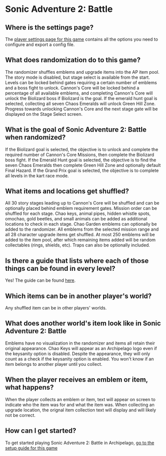 # Sonic Adventure 2: Battle

## Where is the settings page?

The [player settings page for this game](../player-settings) contains all the options you need to configure and export a config file.

## What does randomization do to this game?

The randomizer shuffles emblems and upgrade items into the AP item pool. The story mode is disabled, but stage select is available from the start. Levels can be locked behind gates requiring a certain number of emblems and a boss fight to unlock. Cannon's Core will be locked behind a percentage of all available emblems, and completing Cannon's Core will unlock the Biolizard boss if Biolizard is the goal. If the emerald hunt goal is selected, collecting all seven Chaos Emeralds will unlock Green Hill Zone. Progress towards unlocking Cannon's Core and the next stage gate will be displayed on the Stage Select screen.

## What is the goal of Sonic Adventure 2: Battle when randomized?

If the Biolizard goal is selected, the objective is to unlock and complete the required number of Cannon's Core Missions, then complete the Biolizard boss fight. If the Emerald Hunt goal is selected, the objective is to find the seven Chaos Emeralds then complete Green Hill Zone and optionally default Final Hazard. If the Grand Prix goal is selected, the objective is to complete all levels in the kart race mode.

## What items and locations get shuffled?

All 30 story stages leading up to Cannon's Core will be shuffled and can be optionally placed behind emblem requirement gates. Mission order can be shuffled for each stage. Chao keys, animal pipes, hidden whistle spots, omochao, gold beetles, and small animals can be added as additional locations to check in each stage. Chao Garden emblems can optionally be added to the randomizer. All emblems from the selected mission range and all 28 character upgrade items get shuffled. At most 250 emblems will be added to the item pool, after which remaining items added will be random collectables (rings, shields, etc). Traps can also be optionally included.

## Is there a guide that lists where each of those things can be found in every level?

Yes! The guide can be found [here](https://github.com/JoshuaEagles/SA2-Archipelago-Locations-Wiki/blob/master/README.md).

## Which items can be in another player's world?

Any shuffled item can be in other players' worlds.

## What does another world's item look like in Sonic Adventure 2: Battle

Emblems have no visualization in the randomizer and items all retain their original appearance. Chao Keys will appear as an Archipelago logo even if the keysanity option is disabled. Despite the appearance, they will only count as a check if the keysanity option is enabled. You won't know if an item belongs to another player until you collect.

## When the player receives an emblem or item, what happens?

When the player collects an emblem or item, text will appear on screen to indicate who the item was for and what the item was. When collecting an upgrade location, the orignal item collection text will display and will likely not be correct.

## How can I get started?

To get started playing Sonic Adventure 2: Battle in Archipelago, [go to the setup guide for this game](../../../tutorial/Sonic%20Adventure%202%20Battle/setup/en)